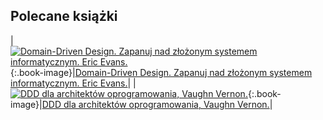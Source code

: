 ## Polecane książki

|[![Domain-Driven Design. Zapanuj nad złożonym systemem informatycznym. Eric Evans.][domdri-image]][domdri]{:.book-image}|[Domain-Driven Design. Zapanuj nad złożonym systemem informatycznym. Eric Evans.][domdri]|
|[![DDD dla architektów oprogramowania, Vaughn Vernon.][dddaro-image]][dddaro]{:.book-image}|[DDD dla architektów oprogramowania, Vaughn Vernon.][dddaro]|

[domdri]: http://ebookpoint.pl/view/90752/domdri.htm
[domdri-image]: https://static01.helion.com.pl/global/okladki/326x466/0ec470d7102b93516012ee4849dc3a41,domdri.jpg

[dddaro]: http://ebookpoint.pl/view/90752/dddaro.htm
[dddaro-image]: https://static01.helion.com.pl/global/okladki/326x466/91bb872731d822a7c801afc2b4e9b8cc,dddaro.jpg
